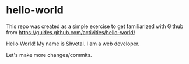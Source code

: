 # hello-world
This repo was created as a simple exercise to get familiarized with Github from https://guides.github.com/activities/hello-world/

Hello World! My name is Shvetal. I am a web developer.

Let's make more changes/commits. 
